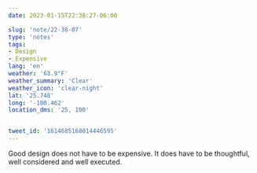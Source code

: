```yaml
---
date: 2023-01-15T22:38:27-06:00

slug: 'note/22-38-07'
type: 'notes'
tags:
- Design
- Expensive
lang: 'en'
weather: '63.9°F'
weather_summary: 'Clear'
weather_icon: 'clear-night'
lat: '25.748'
long: '-100.462'
location_dms: '25, 100'


tweet_id: '1614685168014446595'
---
```

Good design does not have to be expensive. It does have to be thoughtful, well considered and well executed.